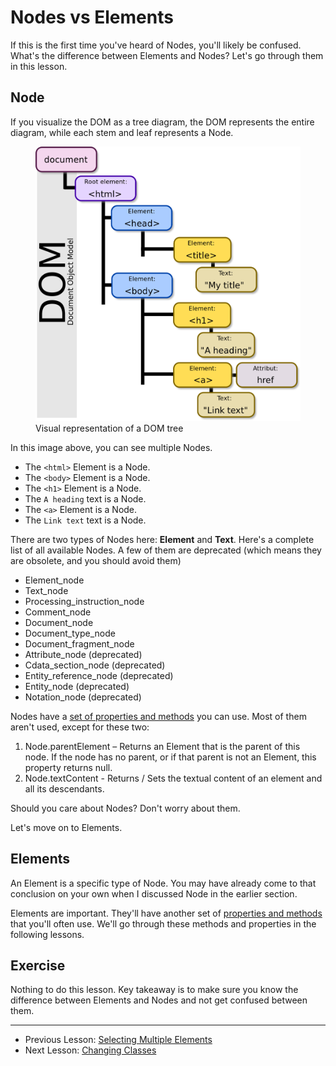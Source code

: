 # Nodes vs Elements

If this is the first time you've heard of Nodes, you'll likely be confused. What's the difference between Elements and Nodes? Let's go through them in this lesson.

## Node

If you visualize the DOM as a tree diagram, the DOM represents the entire diagram, while each stem and leaf represents a Node.

<figure>
  <img src="../../images/dom-basics/node-vs-elem/dom.png" alt="Visual representation of a DOM tree">
  <figcaption>Visual representation of a DOM tree</figcaption>
</figure>

In this image above, you can see multiple Nodes.

- The `<html>` Element is a Node.
- The `<body>` Element is a Node.
- The `<h1>` Element is a Node.
- The `A heading` text is a Node.
- The `<a>` Element is a Node.
- The `Link text` text is a Node.

There are two types of Nodes here: **Element** and **Text**. Here's a complete list of all available Nodes. A few of them are deprecated (which means they are obsolete, and you should avoid them)

- Element_node
- Text_node
- Processing_instruction_node
- Comment_node
- Document_node
- Document_type_node
- Document_fragment_node
- Attribute_node (deprecated)
- Cdata_section_node (deprecated)
- Entity_reference_node (deprecated)
- Entity_node (deprecated)
- Notation_node (deprecated)

Nodes have a [set of properties and methods](https://developer.mozilla.org/en/docs/Web/API/Node) you can use. Most of them aren't used, except for these two:

1. Node.parentElement – Returns an Element that is the parent of this node. If the node has no parent, or if that parent is not an Element, this property returns null.
2. Node.textContent - Returns / Sets the textual content of an element and all its descendants.

Should you care about Nodes? Don't worry about them.

Let's move on to Elements.

## Elements

An Element is a specific type of Node. You may have already come to that conclusion on your own when I discussed Node in the earlier section.

Elements are important. They'll have another set of [properties and methods](https://developer.mozilla.org/en-US/docs/Web/API/Element) that you'll often use. We'll go through these methods and properties in the following lessons.

## Exercise

Nothing to do this lesson. Key takeaway is to make sure you know the difference between Elements and Nodes and not get confused between them.

---

- Previous Lesson: [Selecting Multiple Elements](05.selecting-multiple-elements.md)
- Next Lesson: [Changing Classes](07.changing-classes.md)
